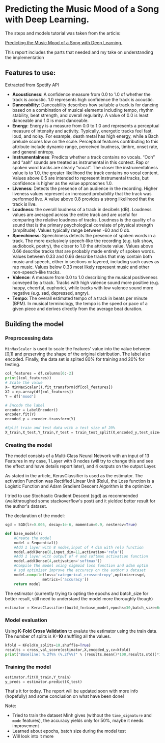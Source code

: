 # Predicting the Music Mood of a Song with Deep Learning.

The steps and models tutorial was taken from the article: 

[Predicting the Music Mood of a Song with Deep Learning.](https://towardsdatascience.com/predicting-the-music-mood-of-a-song-with-deep-learning-c3ac2b45229e)

This report includes the parts that needed and my take on understanding the implementation

## Features to use:

Extracted from Spotify API

- **Acousticness**: A confidence measure from 0.0 to 1.0 of whether the track is acoustic. 1.0 represents high confidence the track is acoustic.
- **Danceability**: Danceability describes how suitable a track is for dancing based on a combination of musical elements including tempo, rhythm stability, beat strength, and overall regularity. A value of 0.0 is least danceable and 1.0 is most danceable.
- **Energy**: Energy is a measure from 0.0 to 1.0 and represents a perceptual measure of intensity and activity. Typically, energetic tracks feel fast, loud, and noisy. For example, death metal has high energy, while a Bach prelude scores low on the scale. Perceptual features contributing to this attribute include dynamic range, perceived loudness, timbre, onset rate, and general entropy.
- **Instrumentalness**: Predicts whether a track contains no vocals. “Ooh” and “aah” sounds are treated as instrumental in this context. Rap or spoken word tracks are clearly “vocal”. The closer the instrumentalness value is to 1.0, the greater likelihood the track contains no vocal content. Values above 0.5 are intended to represent instrumental tracks, but confidence is higher as the value approaches 1.0.
- **Liveness**: Detects the presence of an audience in the recording. Higher liveness values represent an increased probability that the track was performed live. A value above 0.8 provides a strong likelihood that the track is live.
- **Loudness**: the overall loudness of a track in decibels (dB). Loudness values are averaged across the entire track and are useful for comparing the relative loudness of tracks. Loudness is the quality of a sound that is the primary psychological correlate of physical strength (amplitude). Values typically range between -60 and 0 db.
- **Speechiness**: Speechiness detects the presence of spoken words in a track. The more exclusively speech-like the recording (e.g. talk show, audiobook, poetry), the closer to 1.0 the attribute value. Values above 0.66 describe tracks that are probably made entirely of spoken words. Values between 0.33 and 0.66 describe tracks that may contain both music and speech, either in sections or layered, including such cases as rap music. Values below 0.33 most likely represent music and other non-speech-like tracks.
- **Valence**: A measure from 0.0 to 1.0 describing the musical positiveness conveyed by a track. Tracks with high valence sound more positive (e.g. happy, cheerful, euphoric), while tracks with low valence sound more negative (e.g. sad, depressed, angry).
- **Tempo**: The overall estimated tempo of a track in beats per minute (BPM). In musical terminology, the tempo is the speed or pace of a given piece and derives directly from the average beat duration.

## Building the model

### Preprocessing data

`MinMaxScaler` is used to scale the features' value into the value between [0,1] and preserving the shape of the original distribution. The label also encoded. Finally, the data set is splited 80% for training and 20% for testing.

```python
col_features = df.columns[6:-2]
print((col_features))
# Scale the value
X= MinMaxScaler().fit_transform(df[col_features])
X2 = np.array(df[col_features])
Y = df['mood']

# Encode the label
encoder = LabelEncoder()
encoder.fit(Y)
encoded_y = encoder.transform(Y)

#Split train and test data with a test size of 20%
X_train,X_test,Y_train,Y_test = train_test_split(X,encoded_y,test_size=0.2,random_state=15)
```

### Creating the model

The model consists of a Multi-Class Neural Network with an input of 13 Features in my case, 1 Layer with 8 nodes (will try to change this and see the effect and have details report later), and 4 outputs on the output Layer.

As stated in the article, KerasClassifier is used as the estimator. The activation Function was Rectified Linear Unit (Relu), the Loss function is a Logistic Function and Adam Gradient Descent Algorithm is the optimizer.

I tried to use Stochastic Gradient Descent (sgd) as recommended (walkthroughed some stackoverflow's post) and it yielded better result for the author's dataset.

The declaration of the model:

```python
sgd = SGD(lr=0.005, decay=1e-6, momentum=0.9, nesterov=True)

def base_model():
    #Create the model
    model = Sequential()
    #Add 1 layer with 8 nodes,input of 4 dim with relu function
    model.add(Dense(8,input_dim=11,activation='relu'))
    #Add 1 layer with output of 4 and softmax activation function
    model.add(Dense(4,activation='softmax'))
    #Compile the model using sigmoid loss function and adam optim
    # sgd optimizer improve the accuracy on the author's dataset
    model.compile(loss='categorical_crossentropy',optimizer=sgd,
                 metrics=['accuracy'])
    return model
```

The estimator (currently trying to opting the epochs and batch_size for better result, still need to understand the model more thoroughly though)

```python
estimator = KerasClassifier(build_fn=base_model,epochs=30,batch_size=64,verbose=1)
```

### Model evaluation

Using **K-Fold Cross Validation** to evalute the estimator using the train data. The number of splits is K=**10** shuffling all the values.

```python
kfold = KFold(n_splits=10,shuffle=True)
results = cross_val_score(estimator,X,encoded_y,cv=kfold)
print("Baseline: %.2f%% (%.2f%%)" % (results.mean()*100,results.std()*100))
```

### Training the model

```python
estimator.fit(X_train,Y_train)
y_preds = estimator.predict(X_test)
```

That's it for today. The report will be updated soon with more info (hopefully) and some conclusion on what have been done!

Note:

- Tried to train the dataset Minh gives (without the `time_signature` and `mode` features), the accuracy yields only for 50%, maybe it needs improvement
- Learned about epochs, batch size during the model test
- Will look into it more
